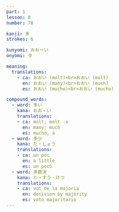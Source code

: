 ```yaml
---
part: 1
lesson: 8
number: 78

kanji: 多
strokes: 6

kunyomi: おおーい
onyomi: タ

meaning:
  translations:
    - ca: おおい (molt)<br>おおい (molt)
      en: おおい (many)<br>おおい (much)
      es: おおい (mucho)<br>おおい (mucho)

compound_words:
  - word: 多い
    kana: おお・い
    translations:
    - ca: molt; molt -a
      en: many; much
      es: mucho, a
  - word: 多少
    kana: た・しょう
    translations:
    - ca: un poc
      en: a little
      es: un poco
  - word: 多数決
    kana: た・すう・けつ
    translations:
    - ca: vot de la majoria
      en: decision by majority
      es: voto majoritario
---
```

